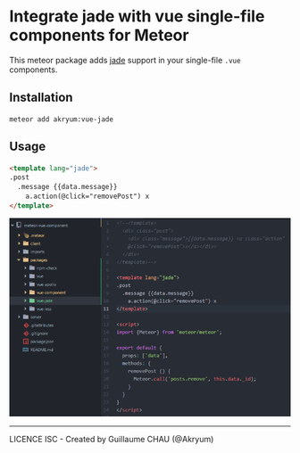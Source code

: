 # Integrate jade with vue single-file components for Meteor

This meteor package adds [jade](http://jade-lang.com) support in your single-file `.vue` components.

## Installation

    meteor add akryum:vue-jade


## Usage

```html
<template lang="jade">
.post
  .message {{data.message}}
    a.action(@click="removePost") x
</template>
```

![screenshot](./jade-component.png)

---

LICENCE ISC - Created by Guillaume CHAU (@Akryum)
